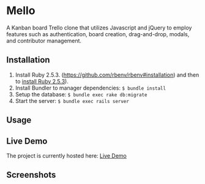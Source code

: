# Mello

A Kanban board Trello clone that utilizes Javascript and jQuery to employ features such as authentication, board creation, drag-and-drop, modals, and contributor management.

## Installation

1. Install Ruby 2.5.3. (https://github.com/rbenv/rbenv#installation) and then to [install Ruby 2.5.3](https://github.com/rbenv/rbenv#installing-ruby-versions)).
2. Install Bundler to manager dependencies: `$ bundle install`
3. Setup the database: `$ bundle exec rake db:migrate`
4. Start the server: `$ bundle exec rails server`

## Usage

## Live Demo

The project is currently hosted here: [Live Demo](https://mello-becky-briggs.herokuapp.com/)

## Screenshots
